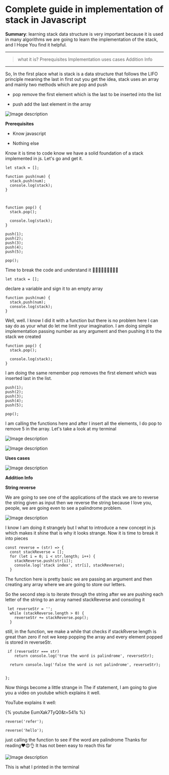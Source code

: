# Complete guide in implementation of stack in Javascript



**Summary**: learning stack data structure is very important because it is used in many algorithms we are going to learn the implementation of the stack, and I Hope You find it helpful.

---

> what it is?
> Prerequisites
> Implementation
> uses cases
> Addition Info
---

So, In the first place what is stack is a data structure that follows the LIFO principle meaning the last in first out you get the idea, stack uses an array and mainly two methods which are pop and push

- pop remove the first element which is the last to be inserted into the list

- push add the last element in the array

![Image description](https://dev-to-uploads.s3.amazonaws.com/uploads/articles/2xovh7aueiuagla3j559.jpg)


**Prerequisites**

- Know javascript

- Nothing else

Know it is time to code know we have a solid foundation of a stack implemented in js. Let's go and get it.


```
let stack = [];

function push(num) {
  stack.push(num);
  console.log(stack);
}



function pop() {
  stack.pop();

  console.log(stack);
}

push(1);
push(2);
push(3);
push(4);
push(5);

pop();
```

Time to break the code and understand it ⛹🏿⛹🏿🏋🏿‍♂️🏋🏿

```
let stack = [];
```
declare a variable and sign it to an empty array


```
function push(num) {
  stack.push(num);
  console.log(stack);
}
```
Well, well. I know I did it with a function but there is no problem here I can say do as your what do let me limit your imagination. I am doing simple implementation passing number as any argument and then pushing it to the stack we created

```
function pop() {
  stack.pop();

  console.log(stack);
}
```
I am doing the same remember pop removes the first element which was inserted last in the list.


```
push(1);
push(2);
push(3);
push(4);
push(5);

pop();
```
I am calling the functions here and after I insert all the elements, I do pop to remove 5 in the array. Let's take a look at my terminal


![Image description](https://dev-to-uploads.s3.amazonaws.com/uploads/articles/pqkddjpzu6pyqs74n04u.png)


![Image description](https://dev-to-uploads.s3.amazonaws.com/uploads/articles/0cwbr796afftu1it8pm6.png)


**Uses cases**


![Image description](https://dev-to-uploads.s3.amazonaws.com/uploads/articles/b69fzdcuz6azzxpyn1qy.jpg)

**Addition Info**

**String reverse**

We are going to see one of the applications of the stack we are to reverse the string given as input then we reverse the string because I love you, people, we are going even to see a palindrome problem.



![Image description](https://dev-to-uploads.s3.amazonaws.com/uploads/articles/9v1hez6v2519rzvkko77.png)

I know I am doing it strangely but I what to introduce a new concept in js which makes it shine that is why it looks strange. Now it is time to break it into pieces

```
const reverse = (str) => {
  const stackReverse = [];
  for (let i = 0; i < str.length; i++) {
    stackReverse.push(str[i]);
    console.log('stack index', str[i], stackReverse);
  }
```
The function here is pretty basic we are passing an argument and then creating any array where we are going to store our letters.

So the second step is to iterate through the string after we are pushing each letter of the string to an array named stackReverse and consoling it 


```
 let reverseStr = '';
  while (stackReverse.length > 0) {
    reverseStr += stackReverse.pop();
  }
```
still, in the function, we make a while that checks if stackRverse length is great than zero if not we keep popping the array and every element popped is stored in reverseStr.

```
 if (reverseStr === str)
    return console.log('true the word is palindrome', reverseStr);

  return console.log('false the word is not palindrome', reverseStr);

  
};
```

Now things become a little strange in The if statement, I am going to give you a video on youtube which explains it well.

YouTube explains it well: 

{% youtube EumXak7TyQ0&t=541s %}

```
reverse('refer');

reverse('hello');
```

just calling the function to see if the word are palindrome Thanks for reading❤️😍👌 It has not been easy to reach this far


![Image description](https://dev-to-uploads.s3.amazonaws.com/uploads/articles/b3ecq0lvo1xzp5ftdaq3.png)

This is what I printed in the terminal

